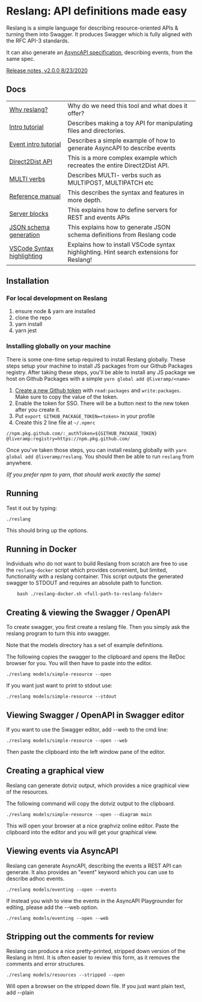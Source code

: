 # Reslang: API definitions made easy

Reslang is a simple language for describing resource-oriented APIs & turning them into Swagger. It produces Swagger which is fully aligned with the RFC API-3 standards.

It can also generate an [AsyncAPI specification](https://www.asyncapi.com/), describing events, from the same spec.

[Release notes, v2.0.0 8/23/2020](./docs/releases.md)

## Docs

|                                                      |                                                                                         |
| ---------------------------------------------------- | --------------------------------------------------------------------------------------- |
| [Why reslang?](./docs/why.md)                        | Why do we need this tool and what does it offer?                                        |
| [Intro tutorial](./docs/intro.md)                    | Describes making a toy API for manipulating files and directories.                      |
| [Event intro tutorial](./docs/intro-events.md)       | Describes a simple example of how to generate AsyncAPI to describe events               |
| [Direct2Dist API](./docs/direct2dist-explanation.md) | This is a more complex example which recreates the entire Direct2Dist API.              |
| [MULTI verbs](./docs/multi.md)                       | Describes MULTI- verbs such as MULTIPOST, MULTIPATCH etc                                |
| [Reference manual](./docs/reference.md)              | This describes the syntax and features in more depth.                                   |
| [Server blocks](./docs/server-blocks.md)             | This explains how to define servers for REST and events APIs                            |
| [JSON schema generation](./docs/jsonschema.md)       | This explains how to generate JSON schema definitions from Reslang code                 |
| [VSCode Syntax highlighting](./vscode/README.md)     | Explains how to install VSCode syntax highlighting. Hint search extensions for Reslang! |

## Installation

### For local development on Reslang

1. ensure node & yarn are installed
2. clone the repo
3. yarn install
4. yarn jest

### Installing globally on your machine

There is some one-time setup required to install Reslang globally. These steps setup your machine to install JS packages from our Github Packages registry. After taking these steps, you'll be able to install any JS package we host on Github Packages with a simple `yarn global add @liveramp/<name>`

1. [Create a new Github token](https://github.com/settings/tokens/new) with `read:packages` and `write:packages`. Make sure to copy the value of the token.
2. Enable the token for SSO. There will be a button next to the new token after you create it.
3. Put `export GITHUB_PACKAGE_TOKEN=<token>` in your profile
4. Create this 2 line file at `~/.npmrc`

```
//npm.pkg.github.com/:_authToken=${GITHUB_PACKAGE_TOKEN}
@liveramp:registry=https://npm.pkg.github.com/
```

Once you've taken those steps, you can install reslang globally with `yarn global add @liveramp/reslang`. You should then be able to run `reslang` from anywhere.

_(If you prefer npm to yarn, that should work exactly the same)_

## Running

Test it out by typing:

    ./reslang

This should bring up the options.

## Running in Docker

Individuals who do not want to build Reslang from scratch are free to use the `reslang-docker` script which provides convenient, but limited, functionality with a reslang container.
This script outputs the generated swagger to STDOUT and requires an absolute path to function.

```
    bash ./reslang-docker.sh <full-path-to-reslang-folder>
```

## Creating & viewing the Swagger / OpenAPI

To create swagger, you first create a reslang file. Then you simply ask the reslang program to turn this into swagger.

Note that the models directory has a set of example definitions.

The following copies the swagger to the clipboard and opens the ReDoc browser for you. You will then have to paste into the editor.

    ./reslang models/simple-resource --open

If you want just want to print to stdout use:

    ./reslang models/simple-resource --stdout

## Viewing Swagger / OpenAPI in Swagger editor

If you want to use the Swagger editor, add --web to the cmd line:

    ./reslang models/simple-resource --open --web

Then paste the clipboard into the left window pane of the editor.

## Creating a graphical view

Reslang can generate dotviz output, which provides a nice graphical view of the resources.

The following command will copy the dotviz output to the clipboard.

    ./reslang models/simple-resource --open --diagram main

This will open your browser at a nice graphviz online editor. Paste the clipboard into the editor and you will get your graphical view.

## Viewing events via AsyncAPI

Reslang can generate AsyncAPI, describing the events a REST API can generate. It also provides an "event" keyword which you can use to describe adhoc events.

    ./reslang models/eventing --open --events

If instead you wish to view the events in the AsyncAPI Playgrounder for editing, please add the --web option.

    ./reslang models/eventing --open --web

## Stripping out the comments for review

Reslang can produce a nice pretty-printed, stripped down version of the Reslang in html. It is often easier to review this form, as it removes the comments and error structures.

    ./reslang models/resources --stripped --open

Will open a browser on the stripped down file. If you just want plain text, add --plain
